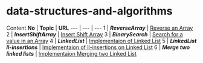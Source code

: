 # data-structures-and-algorithms

Content
**No** | **Topic** | **URL**
--- | --- | ---
1   | *__ReverseArray__* | [Reverse an Array](https://github.com/AhmadHirthani/data-structures-and-algorithms/blob/master/code-challenges/arrayReverse/array-reverse.js)
2   | *__InsertShiftArray__* | [Insert Shift Array](https://github.com/AhmadHirthani/data-structures-and-algorithms/blob/master/code-challenges/arrayShift/array-shift.js)
3   | *__BinarySearch__* | [Search for a value in an Array](https://github.com/AhmadHirthani/data-structures-and-algorithms/blob/master/code-challenges/arrayBinarySearch/array-binary-search.js)
4   | *__LinkedList__* | [Implementaion of Linked List](https://github.com/AhmadHirthani/data-structures-and-algorithms/blob/master/linkedList/linked-list.js)
5   | *__LinkedList ll-insertions__* | [Implementaion of ll-insertions on Linked List](https://github.com/AhmadHirthani/data-structures-and-algorithms/blob/master/linkedList/linked-list.js)
6   | *__Merge two linked lists__* | [Implementaion Merging two Linked List](https://github.com/AhmadHirthani/data-structures-and-algorithms/blob/master/linkedList/ll-zip.js)





